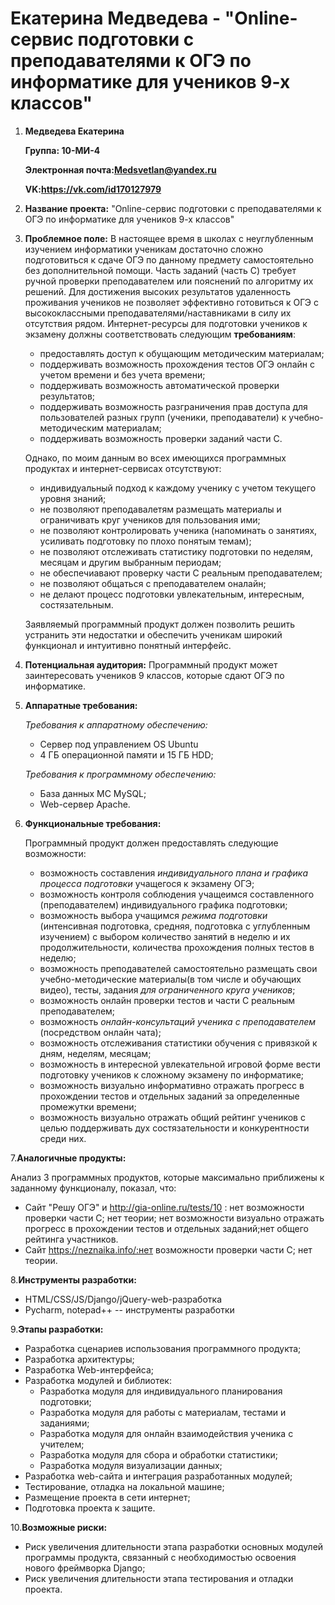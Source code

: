 # Екатерина Медведева - "Online-сервис подготовки с преподавателями к ОГЭ по информатике для учеников 9-х классов"

1. **Медведева Екатерина**

     **Группа: 10-МИ-4**

     **Электронная почта:Medsvetlan@yandex.ru**

     **VK:https://vk.com/id170127979**

2. **Название проекта:**
"Online-сервис подготовки с преподавателями к ОГЭ по информатике для учеников 9-х классов"

3. **Проблемное поле:**
    В настоящее время в школах с неуглубленным изучением информатики ученикам достаточно сложно подготовиться к сдаче ОГЭ по данному предмету самостоятельно без дополнительной помощи. Часть заданий (часть С) требует ручной проверки преподавателем или пояснений по алгоритму их решений. Для достижения высоких результатов удаленность проживания учеников не позволяет эффективно готовиться к ОГЭ с высококлассными преподавателями/наставниками в силу их отсутствия рядом.
    Интернет-ресурсы для подготовки учеников к экзамену должны соответствовать следующим **требованиям**:
    * предоставлять доступ к обущающим методическим материалам;
    * поддерживать возможность прохождения тестов ОГЭ онлайн с учетом времени и без учета времени;
    * поддерживать возможность автоматической проверки результатов;
    * поддерживать возможность разграничения прав доступа для пользователей разных групп (ученики, преподаватели) к учебно-методическим материалам;
    * поддерживать возможность проверки заданий части С.

    Однако, по моим данным во всех имеющихся программных продуктах и интернет-сервисах отсутствуют:
    * индивидуальный подход к каждому ученику с учетом текущего уровня знаний;
    * не позволяют преподавалетям размещать материалы и ограничивать круг учеников для пользования ими;
    * не позволяют контролировать ученика (напоминать о занятиях, усиливать подготовку по плохо понятым темам);
    * не позволяют отслеживать статистику подготовки по неделям, месяцам и другим выбранным периодам;
    * не обеспечиавают проверку части С реальным преподавателем;
    * не позволяют общаться с преподавателем оналайн;
    * не делают процесс подготовки увлекательным, интересным, состязательным.
    
    Заявляемый программный продукт должен позволить решить устранить эти недостатки и обеспечить ученикам широкий функционал и интуитивно понятный интерфейс.

4. **Потенциальная аудитория:**
    Программный продукт может заинтересовать учеников 9 классов, которые сдают ОГЭ по информатике.

5. **Аппаратные требования:**

    *Требования к аппаратному обеспечению:*
     - Сервер под управлением OS Ubuntu
     - 4 ГБ операционной памяти и 15 ГБ HDD;
     
    *Требования к программному обеспечению:*
     - База данных MC MySQL;
     - Web-сервер Apache.
    
    
 6. **Функциональные требования:**
 
    Программный продукт должен предоставлять следующие возможности:
    * возможность составления *индивидуального плана и графика процесса подготовки* учащегося к экзамену ОГЭ;
    * возможность контроля соблюдения учащеимся составленного (преподавателем) индивидуального графика подготовки;
    * возможность выбора учащимся *режима подготовки* (интенсивная подготовка, средняя, подготовка с углубленным изучением) с выбором количество занятий в неделю и их продолжительности, количества прохождения полных тестов в неделю;
    * возможность преподавателей самостоятельно размещать свои учебно-методические материалы(в том числе и обучающих видео), тесты, задания *для ограниченного круга учеников*;
    * возможность онлайн проверки тестов и части C реальным преподавателем;
    * возможность *онлайн-консультаций ученика с преподавателем* (посредством онлайн чата);
    * возможность отслеживания статистики обучения с привязкой к дням, неделям, месяцам;
    * возможность в интересной увлекательной игровой форме вести подготовку учеников к сложному экзамену по информатике;
    * возможность визуально информативно отражать прогресс в прохождении тестов и отдельных заданий за определенные промежутки времени;
    * возможность визуально отражать общий рейтинг учеников с целью поддерживать дух состязательности и конкурентности среди них.

7.**Аналогичные продукты:**

   Анализ 3 программных продуктов, которые максимально приближены к заданному функционалу, показал, что:

   * Сайт "Решу ОГЭ" и http://gia-online.ru/tests/10 : нет возможности проверки части C; нет теории; нет возможности визуально отражать прогресс в прохождении тестов и отдельных заданий;нет общего рейтинга участников.
   * Сайт https://neznaika.info/:нет возможности проверки части C; нет теории.
  
  
 8.**Инструменты разработки:**

   * HTML/CSS/JS/Django/jQuery-web-разработка
   * Pycharm, notepad++ -- инструменты разработки


 9.**Этапы разработки:**
 
* Разработка сценариев использования программного продукта;
* Разработка архитектуры;
* Разработка Web-интерфейса;
* Разработка модулей и библиотек:
    * Разработка модуля для индивидуального планирования подготовки;
    * Разработка модуля для работы с материалам, тестами и заданиями;
    * Разработка модуля для онлайн взаимодействия ученика с учителем;
    * Разработка модуля для сбора и обработки статистики;
    * Разработка модуля визуализации данных;
* Разработка web-сайта и интеграция разработанных модулей;
* Тестирование, отладка на локальной машине;
* Размещение проекта в сети интернет;
* Подготовка проекта к защите.


10.**Возможные риски:**

* Риск увеличения длительности этапа разработки основных модулей программы продукта, связанный с необходимостью освоения нового фреймворка Django;
* Риск увеличения длительности этапа тестирования и отладки проекта.




